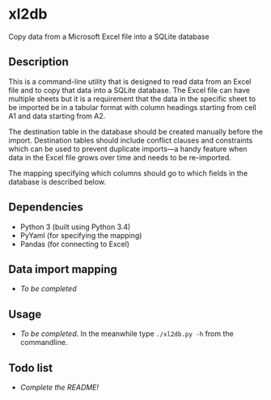 # xl2db
Copy data from a Microsoft Excel file into a SQLite database

## Description

This is a command-line utility that is designed to read data from an Excel file and to copy that data into a SQLite database. The Excel file can have multiple sheets but it is a requirement that the data in the specific sheet to be imported be in a tabular format with column headings starting from cell A1 and data starting from A2.

The destination table in the database should be created manually before the import. Destination tables should include conflict clauses and constraints which can be used to prevent duplicate imports—a handy feature when data in the Excel file grows over time and needs to be re-imported.

The mapping specifying which columns should go to which fields in the database is described below.

## Dependencies

* Python 3 (built using Python 3.4)
* PyYaml (for specifying the mapping)
* Pandas (for connecting to Excel)

## Data import mapping

* *To be completed*

## Usage

* *To be completed*. In the meanwhile type `./xl2db.py -h` from the commandline.

## Todo list

* *Complete the README!*
